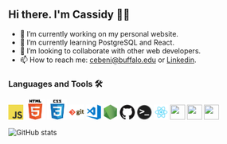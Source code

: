 ## Hi there. I'm Cassidy 👋🏽

- 🔭 I’m currently working on my personal website.
- 🌱 I’m currently learning PostgreSQL and React.
- 👯 I’m looking to collaborate with other web developers.
- 📫 How to reach me: <cebeni@buffalo.edu> or [Linkedin](https://www.linkedin.com/in/cassidy-beni-9b2287118/).

### Languages and Tools 🛠

<img src="https://raw.githubusercontent.com/github/explore/80688e429a7d4ef2fca1e82350fe8e3517d3494d/topics/javascript/javascript.png" height="30" width="30"/>      <img src="https://raw.githubusercontent.com/github/explore/80688e429a7d4ef2fca1e82350fe8e3517d3494d/topics/html/html.png" height="40" width="40"/>        <img src="https://raw.githubusercontent.com/github/explore/80688e429a7d4ef2fca1e82350fe8e3517d3494d/topics/css/css.png" height="40" width="40"/>      <img src="https://raw.githubusercontent.com/github/explore/80688e429a7d4ef2fca1e82350fe8e3517d3494d/topics/git/git.png" height="30" width="30"/>    <img src="https://raw.githubusercontent.com/github/explore/80688e429a7d4ef2fca1e82350fe8e3517d3494d/topics/visual-studio-code/visual-studio-code.png" height="30" width="30"/> 
<img src="https://raw.githubusercontent.com/github/explore/80688e429a7d4ef2fca1e82350fe8e3517d3494d/topics/nodejs/nodejs.png" height="30" width="30"/>
<img src="https://raw.githubusercontent.com/github/explore/78df643247d429f6cc873026c0622819ad797942/topics/github/github.png" height="30" width="30"/>
<img src="https://raw.githubusercontent.com/github/explore/80688e429a7d4ef2fca1e82350fe8e3517d3494d/topics/terminal/terminal.png" height="30" width="30"/>
<img src="https://raw.githubusercontent.com/github/explore/80688e429a7d4ef2fca1e82350fe8e3517d3494d/topics/react/react.png" height="30" width="30"/>
<img src="https://cdn.iconscout.com/icon/free/png-512/redux-283024.png" height="30" width="30"/>
<img src="https://upload.wikimedia.org/wikipedia/commons/2/29/Postgresql_elephant.svg" height="30" width="30"/>
<img src="https://icons.iconarchive.com/icons/froyoshark/enkel/512/iTerm-icon.png" height="30" width="30"/>

![GitHub stats](https://github-readme-stats.vercel.app/api?username=cassidybeni&show_icons=true&theme=tokyonight)

